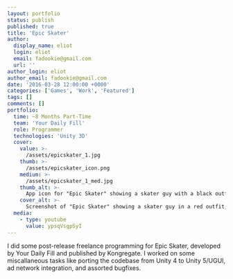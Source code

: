 ```yaml
---
layout: portfolio
status: publish
published: true
title: 'Epic Skater'
author:
  display_name: eliot
  login: eliot
  email: fadookie@gmail.com
  url: ''
author_login: eliot
author_email: fadookie@gmail.com
date: '2016-03-28 12:00:00 +0000'
categories: ['Games', 'Work', 'Featured']
tags: []
comments: []
portfolio:
  time: ~8 Months Part-Time
  team: 'Your Daily Fill'
  role: Programmer
  technologies: 'Unity 3D'
  cover:
    value: >-
      /assets/epicskater_1.jpg
    thumb: >-
      /assets/epicskater_icon.png
    medium: >-
      /assets/epicskater_1_med.jpg
    thumb_alt: >-
      App icon for "Epic Skater" showing a skater guy with a black outfit and hat doing a kickflip on his skateboard over a yellow background.
    cover_alt: >-
      Screenshot of "Epic Skater" showing a skater guy in a red outfit, jeans, and a red hat doing an ollie. Behind him is a street intersection with a sign reading "Santa Monica Blvd." and a brick building.
  media:
    - type: youtube
      value: ypsqVsgpSyI
---
```


I did some post-release freelance programming for Epic Skater, developed by Your Daily Fill and published by Kongregate. I worked on some miscallaneous tasks like porting the codebase from Unity 4 to Unity 5/UGUI, ad network integration, and assorted bugfixes.
